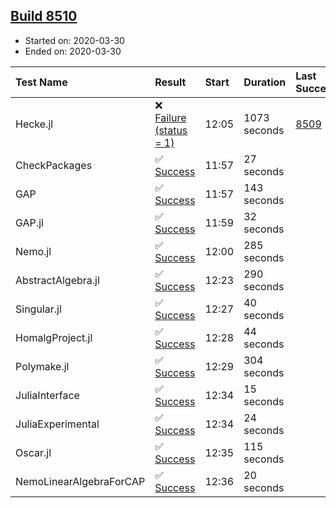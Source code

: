 ## [Build 8510](https://oscarci.mathematik.uni-kl.de/job/oscar/8510/)

* Started on: 2020-03-30
* Ended on: 2020-03-30

| Test Name    | Result | Start | Duration | Last Success | First Failure |
|:-------------|:-------|:------|:---------|:-------------|:--------------|
| Hecke.jl | ❌ [Failure (status = 1)](https://oscarci.mathematik.uni-kl.de/job/oscar/8510/artifact/logs/build-8510/Hecke.jl.log) | 12:05 | 1073 seconds | [8509](https://oscarci.mathematik.uni-kl.de/job/oscar/8509/) | [8510](https://oscarci.mathematik.uni-kl.de/job/oscar/8510/) |
| CheckPackages | ✅ [Success](https://oscarci.mathematik.uni-kl.de/job/oscar/8510/artifact/logs/build-8510/CheckPackages.log) | 11:57 | 27 seconds |  |  |
| GAP | ✅ [Success](https://oscarci.mathematik.uni-kl.de/job/oscar/8510/artifact/logs/build-8510/GAP.log) | 11:57 | 143 seconds |  |  |
| GAP.jl | ✅ [Success](https://oscarci.mathematik.uni-kl.de/job/oscar/8510/artifact/logs/build-8510/GAP.jl.log) | 11:59 | 32 seconds |  |  |
| Nemo.jl | ✅ [Success](https://oscarci.mathematik.uni-kl.de/job/oscar/8510/artifact/logs/build-8510/Nemo.jl.log) | 12:00 | 285 seconds |  |  |
| AbstractAlgebra.jl | ✅ [Success](https://oscarci.mathematik.uni-kl.de/job/oscar/8510/artifact/logs/build-8510/AbstractAlgebra.jl.log) | 12:23 | 290 seconds |  |  |
| Singular.jl | ✅ [Success](https://oscarci.mathematik.uni-kl.de/job/oscar/8510/artifact/logs/build-8510/Singular.jl.log) | 12:27 | 40 seconds |  |  |
| HomalgProject.jl | ✅ [Success](https://oscarci.mathematik.uni-kl.de/job/oscar/8510/artifact/logs/build-8510/HomalgProject.jl.log) | 12:28 | 44 seconds |  |  |
| Polymake.jl | ✅ [Success](https://oscarci.mathematik.uni-kl.de/job/oscar/8510/artifact/logs/build-8510/Polymake.jl.log) | 12:29 | 304 seconds |  |  |
| JuliaInterface | ✅ [Success](https://oscarci.mathematik.uni-kl.de/job/oscar/8510/artifact/logs/build-8510/JuliaInterface.log) | 12:34 | 15 seconds |  |  |
| JuliaExperimental | ✅ [Success](https://oscarci.mathematik.uni-kl.de/job/oscar/8510/artifact/logs/build-8510/JuliaExperimental.log) | 12:34 | 24 seconds |  |  |
| Oscar.jl | ✅ [Success](https://oscarci.mathematik.uni-kl.de/job/oscar/8510/artifact/logs/build-8510/Oscar.jl.log) | 12:35 | 115 seconds |  |  |
| NemoLinearAlgebraForCAP | ✅ [Success](https://oscarci.mathematik.uni-kl.de/job/oscar/8510/artifact/logs/build-8510/NemoLinearAlgebraForCAP.log) | 12:36 | 20 seconds |  |  |
